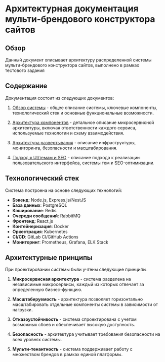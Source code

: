 # Архитектурная документация мульти-брендового конструктора сайтов

## Обзор

Данный документ описывает архитектуру распределенной системы мульти-брендового конструктора сайтов, выполнено в рамках тестового задания

## Содержание

Документация состоит из следующих документов:

1. [Обзор системы](system_overview.md) - общее описание системы, ключевые компоненты, технологический стек и основные функциональные возможности.

2. [Архитектура компонентов](component_architecture.md) - детальное описание микросервисной архитектуры, включая ответственности каждого сервиса, используемые технологии и схему взаимодействия.

3. [Архитектура развертывания](deployment_architecture.md) - описание инфраструктуры, мониторинга, безопасности и масштабирования.

4. [Подход к UI/темам и SEO](ui_and_seo_approach.md) - описание подхода к реализации пользовательского интерфейса, системы тем и SEO-оптимизации.

## Технологический стек

Система построена на основе следующих технологий:

- **Бэкенд**: Node.js, Express.js/NestJS
- **База данных**: PostgreSQL
- **Кэширование**: Redis
- **Очереди сообщений**: RabbitMQ
- **Фронтенд**: React.js
- **Контейнеризация**: Docker
- **Оркестрация**: Kubernetes
- **CI/CD**: GitLab CI/GitHub Actions
- **Мониторинг**: Prometheus, Grafana, ELK Stack

## Архитектурные принципы

При проектировании системы были учтены следующие принципы:

1. **Микросервисная архитектура** - система разделена на независимые микросервисы, каждый из которых отвечает за определенную бизнес-функцию.

2. **Масштабируемость** - архитектура позволяет горизонтально масштабировать отдельные компоненты системы в зависимости от нагрузки.

3. **Отказоустойчивость** - система спроектирована с учетом возможных сбоев и обеспечивает высокую доступность.

4. **Безопасность** - архитектура учитывает требования безопасности на всех уровнях системы.

5. **Мульти-тенантность** - система поддерживает работу с множеством брендов в рамках единой платформы.
